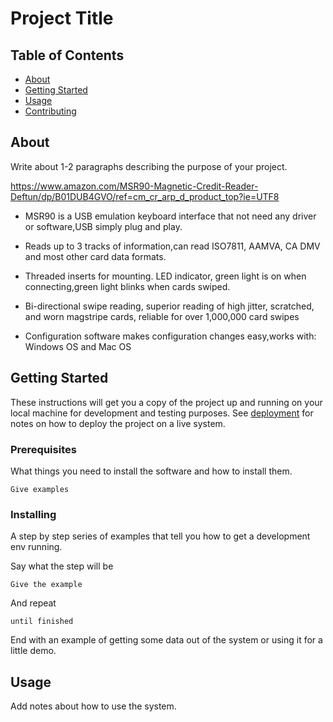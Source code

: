 # Project Title

## Table of Contents

- [About](#about)
- [Getting Started](#getting_started)
- [Usage](#usage)
- [Contributing](../CONTRIBUTING.md)

## About <a name = "about"></a>

Write about 1-2 paragraphs describing the purpose of your project.

https://www.amazon.com/MSR90-Magnetic-Credit-Reader-Deftun/dp/B01DUB4GVO/ref=cm_cr_arp_d_product_top?ie=UTF8

  - MSR90 is a USB emulation keyboard interface 
  that not need any driver or software,USB simply
  plug and play.

  - Reads up to 3 tracks of information,can read 
ISO7811, AAMVA, CA DMV and most other card data formats.

  - Threaded inserts for mounting. LED indicator, 
  green light is on when connecting,green light 
  blinks when cards swiped.

  - Bi-directional swipe reading, superior reading 
  of high jitter, scratched, and worn magstripe 
  cards, reliable for over 1,000,000 card swipes

  - Configuration software makes configuration 
  changes easy,works with: Windows OS and Mac OS

## Getting Started <a name = "getting_started"></a>

These instructions will get you a copy of the project up and running on your local machine for development and testing purposes. See [deployment](#deployment) for notes on how to deploy the project on a live system.

### Prerequisites

What things you need to install the software and how to install them.

```
Give examples
```

### Installing

A step by step series of examples that tell you how to get a development env running.

Say what the step will be

```
Give the example
```

And repeat

```
until finished
```

End with an example of getting some data out of the system or using it for a little demo.

## Usage <a name = "usage"></a>

Add notes about how to use the system.
